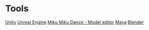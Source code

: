 <!-- TITLE: Vr -->
<!-- SUBTITLE: Not Security but good place to keep thoughts -->

# Tools
[Unity](/unity)
[Unreal Engine](/unrealengine)
[Miku Miku Dance - Model editor](/mikumiku)
[Maya](/Maya)
[Blender](/blender)
